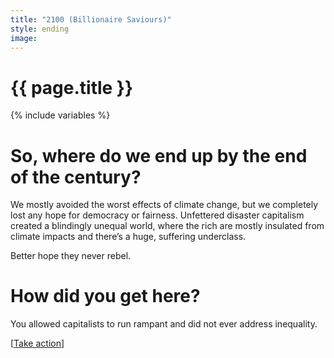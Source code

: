 ```yaml
---
title: "2100 (Billionaire Saviours)"
style: ending
image: 
---
```


<h1>{{ page.title }}</h1>

{% include variables %}
# So, where do we end up by the end of the century?

We mostly avoided the worst effects of climate change, but we completely lost any hope for democracy or fairness. Unfettered disaster capitalism created a blindingly unequal world, where the rich are mostly insulated from climate impacts and there’s a huge, suffering underclass.

Better hope they never rebel.

# How did you get here?

You allowed capitalists to run rampant and did not ever address inequality.

[[Take action](#2d51dmb)]
